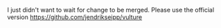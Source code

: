 I just didn't want to wait for change to be merged. Please use the official version https://github.com/jendrikseipp/vulture
